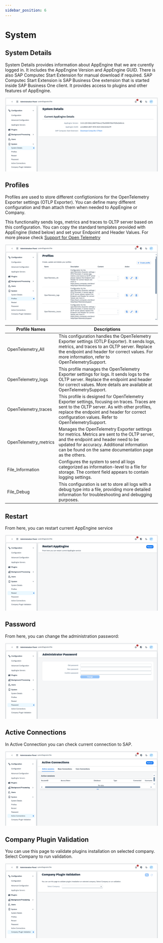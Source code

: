 ```yaml
---
sidebar_position: 6
---
```


# System

## System Details

System Details provides information about AppEngine that we are curently logged in. It includes the AppEngine Version and AppEngine GUID. There is also SAP Computec Start Extension for manual download if required. SAP Computec Start Extension is SAP Business One extension that is started inside SAP Business One client. It provides access to plugins and other features of AppEngine.

![System Details](./media/system/system-details.webp)

## Profiles

Profiles are used to store different configtionions for the OpenTelemetry Exporter settings (OTLP Exporter). You can define many different configuration and than attach them when needed to AppEngine or Company.

 This functionality sends logs, metrics and traces to OLTP server based on this configuration. You can copy the standard templates provided with AppEngine (listed below) and set your Endpoint and Header Values. For more please check [Support for Open Telemetry](https://learn.computec.one/docs/Help/OpenTelemetrySupport)

![System Profiles](./media/system/system-profiles.webp)

| Profile Names | Descriptions |
| --- | --- |
| OpenTelemetry_All |This configuration handles the OpenTelemetry Exporter settings (OTLP Exporter). It sends logs, metrics, and traces to an OLTP server. Replace the endpoint and header for correct values. For more information, refer to OpenTelemetrySupport. |
| OpenTelemetry_logs | This profile manages the OpenTelemetry Exporter settings for logs. It sends logs to the OLTP server. Replace the endpoint and header for correct values. More details are available at OpenTelemetrySupport. |
| OpenTelemetry_traces | This profile is designed for OpenTelemetry Exporter settings, focusing on traces. Traces are sent to the OLTP server. As with other profiles, replace the endpoint and header for correct configuration values. Refer to OpenTelemetrySupport. |
| OpenTelemetry_metrics | Manages the OpenTelemetry Exporter settings for metrics. Metrics are sent to the OLTP server, and the endpoint and header need to be updated for accuracy. Additional information can be found on the same documentation page as the others. |
| File_Information | Configures the system to send all logs categorized as information-level to a file for storage. The content field appears to contain logging settings. |
| File_Debug | This configuration is set to store all logs with a debug type into a file, providing more detailed information for troubleshooting and debugging purposes. |

## Restart

From here, you can restart current AppEngine service

![Restart AppEngine](./media/system/restart-appengine.webp)

## Password

From here, you can change the administration password:

![Administration Password](./media/system/admin-password.webp)

## Active Connections

In Active Connection you can check current connection to SAP.

![Active Connections](./media/system/active-connections.webp)

## Company Plugin Validation

You can use this page to validate plugins installation on selected company. Select Company to run validation.

![Company Plugin Validation](./media/system/co-plugin-validation.webp)
